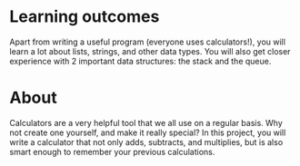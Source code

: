# Learning outcomes

Apart from writing a useful program (everyone uses calculators!), you will learn a lot about lists, strings, and other data types. You will also get closer experience with 2 important data structures: the stack and the queue.

# About

Calculators are a very helpful tool that we all use on a regular basis. Why not create one yourself, and make it really special? In this project, you will write a calculator that not only adds, subtracts, and multiplies, but is also smart enough to remember your previous calculations.
